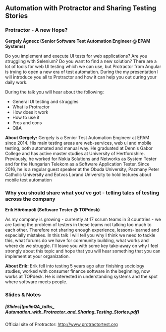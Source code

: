 ## Automation with Protractor and Sharing Testing Stories

### Protractor - A new Hope?
__Gergely Ágnecz (Senior Software Test Automation Engineer @ EPAM Systems)__

Do you implement and execute UI tests for web applications? Are you struggling with Selenium? Do you want to find a new solution? There are a lot of tools for web UI testing which we can use, but Protractor from Angular is trying to open a new era of test automation. During the my presentation I will introduce you all to Protractor and how it can help you out during your daily work.

During the talk you will hear about the following:
- General UI testing and struggles
- What is Protractor
- How does it work
- How to use it
- Pros and cons
- Q&A

__About Gergely:__
Gergely is a Senior Test Automation Engineer at EPAM since 2014. His main testing areas are web-services, web ui and mobile testing, both automated and manual way. He graduated at Dennis Gabor College and has active master studies at University of Hertfordshire. Previously, he worked for Nokia Solutions and Networks as System Tester and for the Hungarian Telekom as a Software Application Tester. Since 2016, he is a regular guest speaker at the Obuda University, Pazmany Peter Catholic University and Eotvos Lorand University to hold lectures about mobile test automation

### Why you should share what you've got - telling tales of testing across the company
__Erik Hörömpöli (Software Tester @ TOPdesk)__

As my company is growing - currently at 17 scrum teams in 3 countries - we are facing the problem of testers in these teams not talking too much to each other. Therefore not sharing enough experience, lessons-learned and especially mistakes. In this talk I will tell you why I think we need to tackle this, what forums do we have for community building, what works and where do we struggle. I'll leave you with some key take-away on why I feel strongly about this topic and hope that you will hear something that you can implement at your organization.

__About Erik:__
Erik fell into testing 5 years ago after finishing sociology studies, worked with consumer finance software in the beginning, now works at TOPdesk. He is interested in understanding systems and the spot where software meets people.

### Slides & Notes
##### [Slides](palinQA_talks_ Automation_with_Protractor_and_Sharing_Testing_Stories.pdf)

Official site of Protractor: http://www.protractortest.org
